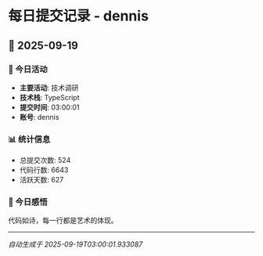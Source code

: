 # 每日提交记录 - dennis

## 📅 2025-09-19

### 🎯 今日活动
- **主要活动**: 技术调研
- **技术栈**: TypeScript
- **提交时间**: 03:00:01
- **账号**: dennis

### 📊 统计信息
- 总提交次数: 524
- 代码行数: 6643
- 活跃天数: 627

### 💭 今日感悟
代码如诗，每一行都是艺术的体现。

---
*自动生成于 2025-09-19T03:00:01.933087*
